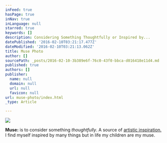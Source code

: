 ```yaml
---
inFeed: true
hasPage: true
inNav: true
inLanguage: null
starred: true
keywords: []
description: Considering Something Thoughtfully or Inspired by...
datePublished: '2016-02-10T03:21:17.477Z'
dateModified: '2016-02-10T03:21:13.062Z'
title: Muse Photo
author: []
sourcePath: _posts/2016-02-10-3b389e6f-76c0-43f0-bbca-d016418e11d4.md
published: true
authors: []
publisher:
  name: null
  domain: null
  url: null
  favicon: null
url: muse-photo/index.html
_type: Article

---
```

![](https://the-grid-user-content.s3-us-west-2.amazonaws.com/28dd3e4c-32be-439b-880a-2351a70b7fd0.jpg)

**Muse:** is to consider something _thoughtfully_. A source of [artistic inspiration.][0] I find myself inspired by many things but in life my children are my muse. 

[0]: https://www.facebook.com/RebeccasPics/
